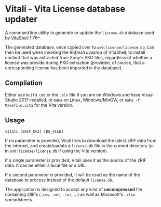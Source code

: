 Vitali - Vita License database updater
======================================

A command line utility to generate or update the `license.db` database used by
[VitaShell](https://github.com/TheOfficialFloW/VitaShell/releases) 1.76+.

The generated database, once copied over to `ux0:license/license.db`, can then
be used when invoking the _Refresh livearea_ of VitaShell, to install content
that was extracted from Sony's PKG files, regardless of whether a license was
provide during PKG extraction (provided, of course, that a corresponding
license has been imported in the database).

Compilation
-----------

Either use `build.cmd` or the `.sln` file if you are on Windows and have
Visual Studio 2017 installed, or `make` on Linux, Windows/MinGW, or 
`make -f Makefile.vita` for the Vita version.

Usage
-----

`vitali [ZRIF_URI] [DB_FILE]`

If no parameter is provided, Vitali tries to download the latest zRIF data
from the internet, and create/update a `license.db` file in the current
directory (or in `ux0:license/license.db` if using the Vita version).

If a single parameter is provided, Vitali uses it as the source of the zRIF
data. It can be either a local file or a URL.

If a second parameter is provided, it will be used as the name of the
database to process instead of the default `license.db`.

The application is designed to accept any kind of __uncompressed__ file
containing zRIFs (`.csv`, `.xml`, `.txt`, ...) as well as Microsoft's
`.xlsx` spreadsheets.
